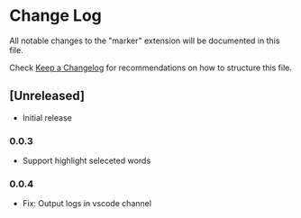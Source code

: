 # Change Log

All notable changes to the "marker" extension will be documented in this file.

Check [Keep a Changelog](http://keepachangelog.com/) for recommendations on how to structure this file.

## [Unreleased]

- Initial release

### 0.0.3
- Support highlight seleceted words

### 0.0.4
- Fix: Output logs in vscode channel